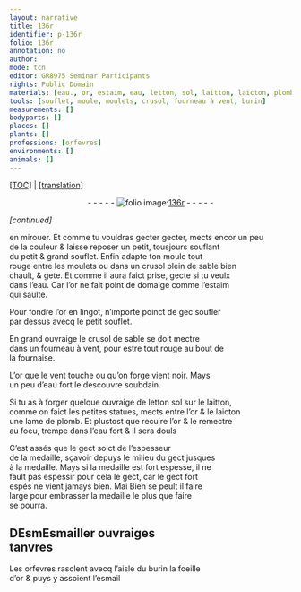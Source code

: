 ```yaml
---
layout: narrative
title: 136r
identifier: p-136r
folio: 136r
annotation: no
author:
mode: tcn
editor: GR8975 Seminar Participants
rights: Public Domain
materials: [eau., or, estaim, eau, letton, sol, laitton, laicton, plomb, eau fort, Esmailler, esmail]
tools: [souflet, moule, moulets, crusol, fourneau à vent, burin]
measurements: []
bodyparts: []
places: []
plants: []
professions: [orfevres]
environments: []
animals: []
---
```


 <p><a href="{{ site.baseurl }}/normalized/">[TOC]</a> | <a href="{{ site.baseurl }}/texts/p-136r_tl/" target="_blank">[translation]</a></p><div class="folio" align="center">- - - - - <a href="http://gallica.bnf.fr/ark:/12148/btv1b10500001g/f277.item.r=" target="_blank"><img src="https://cu-mkp.github.io/2017-workshop-edition/assets/photo-icon.png" alt="folio image: " style="display:inline-block; margin-bottom:-3px;"/>136r</a> - - - - - </div>  
 
*[continued]*
  
en mirouer. Et co<span class="exp">mm</span>e tu vouldras <span class="del">gecter</span> gecter, mects encor un peu<br/> de la couleur & laisse reposer un petit, tousjours souflant<br/> du petit & grand <span class="tl">souflet</span>. Enfin adapte ton <span class="tl">moule</span> tout<br/> rouge entre les <span class="tl">moulets</span> ou dans un <span class="tl">crusol</span> plein de sable bien<br/> chault, & gete. Et co<span class="exp">mm</span>e il aura faict prise, gecte si tu veulx<br/> dans l’<span class="m">eau.</span> Car l’<span class="m">or</span> ne fait point de domaige co<span class="exp">mm</span>e l’<span class="m">estaim</span><br/> qui saulte.
 
Pour fondre l’<span class="m">or</span> en lingot, n’importe poinct de <span class="del">gec</span> soufler<br/> par dessus avecq le petit <span class="tl">souflet</span>.
 
En grand ouvraige le <span class="tl">crusol</span> de sable se doit mectre<br/> dans un <span class="tl">fourneau à vent</span>, pour estre tout rouge au bout de<br/> la fournaise.
 
L’<span class="m">or</span> que le vent touche ou qu’on forge vient noir. Mays<br/> un peu d’<span class="m">eau</span> fort le descouvre soubdain.
 
Si tu as à forger quelque ouvraige de <span class="del"><span class="m">letton</span></span> <span class="add"><span class="m">sol</span></span> sur le <span class="m">laitton</span>,<br/> co<span class="exp">mm</span>e on faict les petites statues, mects entre l’<span class="m">or</span> & le <span class="m">laicton</span><br/> une lame de <span class="m">plomb</span>. Et plustost que recuire l’<span class="m">or</span> & le remectre<br/> au foeu, trempe dans l’<span class="m">eau fort</span> & il sera douls
 
C’est assés que le gect soict de l’espesseur<span class="del"><span class="ill"></span></span><br/> de la medaille, sçavoir depuys le milieu du gect jusques<br/> à la medaille. Mays si la medaille est fort espesse, il ne<br/> fault pas espessir pour cela le gect, car le gect fort<br/> espés ne vient jamays bien. <span class="del">Mai</span> Bien se peult il faire<br/> large pour embrasser la medaille le plus que faire<br/> se pourra.
 
 
  

## <span class="del">D</span><span class="del">Esm</span><span class="m">Esmailler</span> ouvraiges<br/> tanvres

 
Les <span class="pro">orfevres</span> rasclent avecq l’aisle du <span class="tl">burin</span> la foeille<br/> d’<span class="m">or</span> & puys y assoient l’<span class="m">esmail</span>
 
 